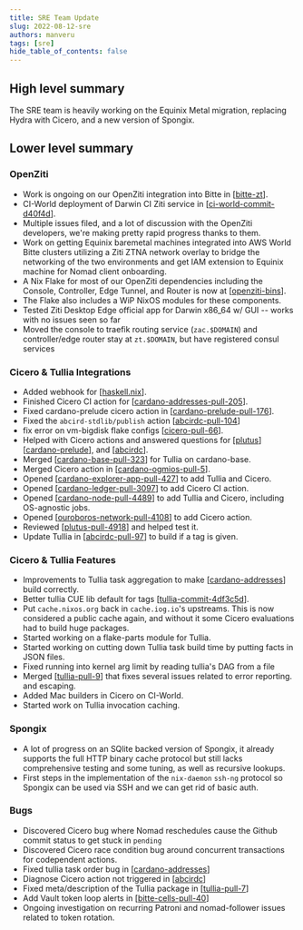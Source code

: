 ```yaml
---
title: SRE Team Update
slug: 2022-08-12-sre
authors: manveru
tags: [sre]
hide_table_of_contents: false
---
```


## High level summary

The SRE team is heavily working on the Equinix Metal migration, replacing Hydra
with Cicero, and a new version of Spongix.

## Lower level summary

### OpenZiti

- Work is ongoing on our OpenZiti integration into Bitte in [[bitte-zt]].
- CI-World deployment of Darwin CI Ziti service in [[ci-world-commit-d40f4d]].
- Multiple issues filed, and a lot of discussion with the OpenZiti developers,
  we're making pretty rapid progress thanks to them.
- Work on getting Equinix baremetal machines integrated into AWS World Bitte
  clusters utilizing a Ziti ZTNA network overlay to bridge the networking of
  the two environments and get IAM extension to Equinix machine for Nomad
  client onboarding.
- A Nix Flake for most of our OpenZiti dependencies including the Console,
  Controller, Edge Tunnel, and Router is now at [[openziti-bins]].
- The Flake also includes a WiP NixOS modules for these components.
- Tested Ziti Desktop Edge official app for Darwin x86_64 w/ GUI -- works with
  no issues seen so far
- Moved the console to traefik routing service (`zac.$DOMAIN`) and
  controller/edge router stay at `zt.$DOMAIN`, but have registered consul
  services

### Cicero & Tullia Integrations

- Added webhook for [[haskell.nix]].
- Finished Cicero CI action for [[cardano-addresses-pull-205]].
- Fixed cardano-prelude cicero action in [[cardano-prelude-pull-176]].
- Fixed the `abcird-stdlib/publish` action [[abcirdc-pull-104]]
- fix error on vm-bigdisk flake configs [[cicero-pull-66]].
- Helped with Cicero actions and answered questions for [[plutus]]
  [[cardano-prelude]], and [[abcirdc]].
- Merged [[cardano-base-pull-323]] for Tullia on cardano-base.
- Merged Cicero action in [[cardano-ogmios-pull-5]].
- Opened [[cardano-explorer-app-pull-427]] to add Tullia and Cicero.
- Opened [[cardano-ledger-pull-3097]] to add Cicero CI action.
- Opened [[cardano-node-pull-4489]] to add Tullia and Cicero, including
  OS-agnostic jobs.
- Opened [[ouroboros-network-pull-4108]] to add Cicero action.
- Reviewed [[plutus-pull-4918]] and helped test it.
- Update Tullia in [[abcirdc-pull-97]] to build if a tag is given.

### Cicero & Tullia Features

- Improvements to Tullia task aggregation to make [[cardano-addresses]] build
  correctly.
- Better tullia CUE lib default for tags [[tullia-commit-4df3c5d]].
- Put `cache.nixos.org` back in `cache.iog.io`'s upstreams. This is now
  considered a public cache again, and without it some Cicero evaluations had
  to build huge packages.
- Started working on a flake-parts module for Tullia.
- Started working on cutting down Tullia task build time by putting facts in
  JSON files.
- Fixed running into kernel arg limit by reading tullia's DAG from a file
- Merged [[tullia-pull-9]] that fixes several issues related to error reporting.
  and escaping.
- Added Mac builders in Cicero on CI-World.
- Started work on Tullia invocation caching.

### Spongix

- A lot of progress on an SQlite backed version of Spongix, it already supports
  the full HTTP binary cache protocol but still lacks comprehensive testing and
  some tuning, as well as recursive lookups.
- First steps in the implementation of the `nix-daemon` `ssh-ng` protocol so
  Spongix can be used via SSH and we can get rid of basic auth.

### Bugs

- Discovered Cicero bug where Nomad reschedules cause the Github commit status
  to get stuck in `pending`
- Discovered Cicero race condition bug around concurrent transactions for
  codependent actions.
- Fixed tullia task order bug in [[cardano-addresses]]
- Diagnose Cicero action not triggered in [[abcirdc]]
- Fixed meta/description of the Tullia package in [[tullia-pull-7]]
- Add Vault token loop alerts in [[bitte-cells-pull-40]]
- Ongoing investigation on recurring Patroni and nomad-follower issues related
  to token rotation.

[abcirdc]: https://github.com/input-output-hk/abcirdc
[abcirdc-pull-104]: https://github.com/input-output-hk/abcirdc/pull/104
[abcirdc-pull-97]: https://github.com/input-output-hk/abcirdc/pull/97
[bitte-cells-pull-40]: https://github.com/input-output-hk/bitte-cells/pull/40
[bitte-zt]: https://github.com/input-output-hk/bitte/compare/zt
[cardano-addresses]: https://github.com/input-output-hk/cardano-addresses
[cardano-addresses-pull-205]: https://github.com/input-output-hk/cardano-addresses/pull/205
[cardano-base-pull-323]: https://github.com/input-output-hk/cardano-base/pull/323
[cardano-explorer-app-pull-427]: https://github.com/input-output-hk/cardano-explorer-app/pull/427
[cardano-ledger-pull-3097]: https://github.com/input-output-hk/cardano-ledger/pull/3097
[cardano-node-pull-4489]: https://github.com/input-output-hk/cardano-node/pull/4489
[cardano-ogmios-pull-5]: https://github.com/input-output-hk/cardano-ogmios/pull/5
[cardano-prelude]: https://github.com/input-output-hk/cardano-prelude
[cardano-prelude-pull-176]: https://github.com/input-output-hk/cardano-prelude/pull/176#issuecomment-1280947946
[cicero-pull-66]: https://github.com/input-output-hk/cicero/pull/66
[ci-world-commit-d40f4d]: https://github.com/input-output-hk/ci-world/commit/d40f4d19187a2128b6f0d63bde7e3f9a33071994
[haskell.nix]: https://github.com/input-output-hk/haskell.nix
[openziti-bins]: https://github.com/johnalotoski/openziti-bins
[ouroboros-network-pull-4108]: https://github.com/input-output-hk/ouroboros-network/pull/4108
[plutus]: https://github.com/input-output-hk/plutus
[plutus-pull-4918]: https://github.com/input-output-hk/plutus/pull/4918
[tullia-commit-4df3c5d]: https://github.com/input-output-hk/tullia/commit/4df3c5d956f1b062b950643da12768ae71acf245
[tullia-pull-7]: https://github.com/input-output-hk/tullia/pull/7
[tullia-pull-9]: https://github.com/input-output-hk/tullia/pull/9
